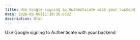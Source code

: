```yaml
---
title: Use Google signing to Authenticate with your backend
date: 2020-05-06T11:10:36.603Z
description: Blah
---
```

Use Google signing to Authenticate with your backend